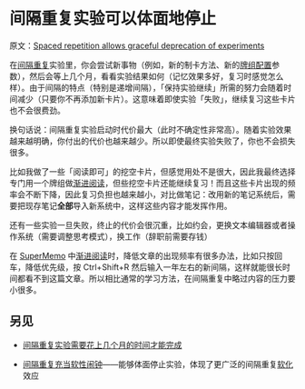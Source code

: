 # 间隔重复实验可以体面地停止

原文：[Spaced repetition allows graceful deprecation of experiments](https://wiki.issarice.com/wiki/Spaced_repetition_allows_graceful_deprecation_of_experiments)

在[间隔重复](https://wiki.issarice.com/wiki/Spaced_repetition)实验里，你会尝试新事物（例如，新的制卡方法、新的[牌组配置](https://wiki.issarice.com/wiki/Anki_deck_options)参数），然后会等上几个月，看看实验结果如何（记忆效果多好，复习时感觉怎么样）。由于间隔的特点（特别是递增间隔），「保持实验继续」所需的努力会随着时间减少（只要你不再添加新卡片）。这意味着即使实验「失败」，继续复习这些卡片也不会很费劲。

换句话说：间隔重复实验启动时代价最大（此时不确定性非常高）。随着实验效果越来越明确，你付出的代价也越来越少。所以即使最终实验失败了，你也不会损失很多。

比如我做了一些「阅读即可」的挖空卡片，但感觉用处不是很大，因此我最终选择专门用一个牌组做[渐进阅读](https://wiki.issarice.com/wiki/Incremental_reading)，但些挖空卡片还能继续复习！而且这些卡片出现的频率会不断下降，因此复习负担也越来越小，对比做笔记：改用新的笔记系统后，需要把现存笔记**全部**导入新系统中，这样这些内容才能发挥作用。

还有一些实验一旦失败，终止的代价会很沉重，比如约会，更换文本编辑器或者操作系统（需要调整思考模式），换工作（辞职前需要存钱）

在 [SuperMemo](https://wiki.issarice.com/wiki/SuperMemo) 中[渐进阅读](https://wiki.issarice.com/wiki/Incremental_reading)时，降低文章的出现频率有很多办法，比如只按回车，降低优先级，按 Ctrl+Shift+R 然后输入一年左右的新间隔，这样就能很长时间都看不到这篇文章。所以相比通常的学习方法，在间隔重复中略过内容的压力要小很多。

## 另见

* [间隔重复实验需要花上几个月的时间才能完成](https://wiki.issarice.com/wiki/Spaced_repetition_experiments_take_months_to_complete)

* [间隔重复充当软性闹钟](https://wiki.issarice.com/wiki/Spaced_repetition_as_soft_alarm_clock)——能够体面停止实验，体现了更广泛的间隔重复[软化](https://wiki.issarice.com/index.php?title=Softification&action=edit&redlink=1)效应